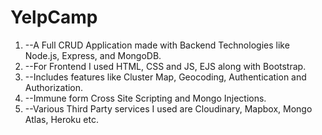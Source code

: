 # YelpCamp

<ol>
  <li>--A Full CRUD Application made with Backend Technologies like Node.js, Express, and MongoDB. </li>
  <li>--For Frontend I used HTML, CSS and JS, EJS along with Bootstrap.</li>
  <li>--Includes features like Cluster Map, Geocoding, Authentication and Authorization.</li>
  <li>--Immune form Cross Site Scripting and Mongo Injections.</li>
  <li>--Various Third Party services I used are Cloudinary, Mapbox, Mongo Atlas, Heroku etc.</li>
</ol>
